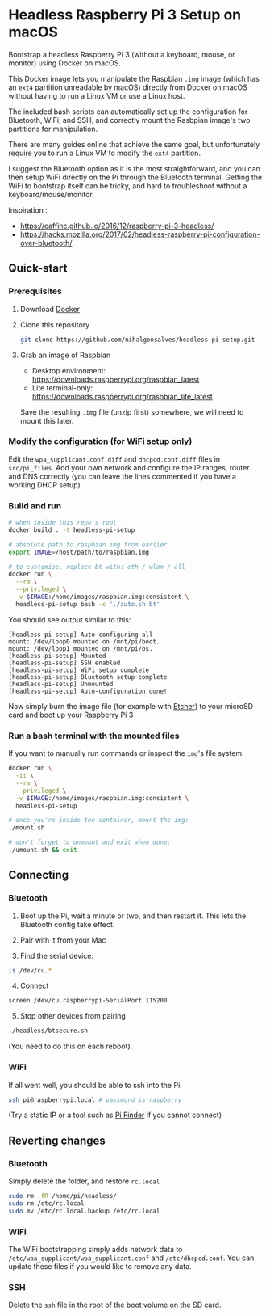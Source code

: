 # Headless Raspberry Pi 3 Setup on macOS

Bootstrap a headless Raspberry Pi 3 (without a keyboard, mouse, or monitor) using Docker on macOS.

This Docker image lets you manipulate the Raspbian `.img` image (which has an `ext4` partition unreadable by macOS) directly from Docker on macOS without having to run a Linux VM or use a Linux host.

The included bash scripts can automatically set up the configuration for Bluetooth, WiFi, and SSH, and correctly mount the Rasbpian image's two partitions for manipulation.

There are many guides online that achieve the same goal, but unfortunately require you to run a Linux VM to modify the `ext4` partition.

I suggest the Bluetooth option as it is the most straightforward, and you can then setup WiFi directly on the Pi through the Bluetooth terminal. Getting the WiFi to bootstrap itself can be tricky, and hard to troubleshoot without a keyboard/mouse/monitor.

Inspiration :

- https://caffinc.github.io/2016/12/raspberry-pi-3-headless/
- https://hacks.mozilla.org/2017/02/headless-raspberry-pi-configuration-over-bluetooth/


## Quick-start

### Prerequisites

1. Download [Docker](https://www.docker.com/community-edition#/download)

2. Clone this repository
    
    ```sh
    git clone https://github.com/nihalgonsalves/headless-pi-setup.git
    ```

3. Grab an image of Raspbian
    
    - Desktop environment: https://downloads.raspberrypi.org/raspbian_latest
    - Lite terminal-only: https://downloads.raspberrypi.org/raspbian_lite_latest

    Save the resulting `.img` file (unzip first) somewhere, we will need to mount this later.

### Modify the configuration (for WiFi setup only)

Edit the `wpa_supplicant.conf.diff` and `dhcpcd.conf.diff` files in `src/pi_files`. Add your own network and configure the IP ranges, router and DNS correctly (you can leave the lines commented if you have a working DHCP setup)

### Build and run

```sh
# when inside this repo's root
docker build . -t headless-pi-setup

# absolute path to raspbian img from earlier
export IMAGE=/host/path/to/raspbian.img

# to customise, replace bt with: eth / wlan / all
docker run \
  --rm \
  --privileged \
  -v $IMAGE:/home/images/raspbian.img:consistent \
  headless-pi-setup bash -c './auto.sh bt'
```

You should see output similar to this:

```
[headless-pi-setup] Auto-configuring all
mount: /dev/loop0 mounted on /mnt/pi/boot.
mount: /dev/loop1 mounted on /mnt/pi/os.
[headless-pi-setup] Mounted
[headless-pi-setup] SSH enabled
[headless-pi-setup] WiFi setup complete
[headless-pi-setup] Bluetooth setup complete
[headless-pi-setup] Unmounted
[headless-pi-setup] Auto-configuration done!
```

Now simply burn the image file (for example with [Etcher](https://etcher.io)) to your microSD card and boot up your Raspberry Pi 3

### Run a bash terminal with the mounted files

If you want to manually run commands or inspect the `img`'s file system:

```sh
docker run \
  -it \
  --rm \
  --privileged \
  -v $IMAGE:/home/images/raspbian.img:consistent \
  headless-pi-setup

# once you're inside the container, mount the img:
./mount.sh

# don't forget to unmount and exit when done:
./umount.sh && exit
```

## Connecting

### Bluetooth

1. Boot up the Pi, wait a minute or two, and then restart it. This lets the Bluetooth config take effect.

2. Pair with it from your Mac

3. Find the serial device:

  ```sh
  ls /dev/cu.*
  ```

4. Connect

  ```sh
  screen /dev/cu.raspberrypi-SerialPort 115200
  ```

5. Stop other devices from pairing

  ```sh
  ./headless/btsecure.sh
  ```
  
  (You need to do this on each reboot).


### WiFi

If all went well, you should be able to ssh into the Pi:

```sh
ssh pi@raspberrypi.local # password is raspberry
```

(Try a static IP or a tool such as [Pi Finder](https://github.com/adafruit/Adafruit-Pi-Finder) if you cannot connect)

## Reverting changes

### Bluetooth

Simply delete the folder, and restore `rc.local`

```sh
sudo rm -fR /home/pi/headless/
sudo rm /etc/rc.local
sudo mv /etc/rc.local.backup /etc/rc.local
```

### WiFi

The WiFi bootstrapping simply adds network data to `/etc/wpa_supplicant/wpa_supplicant.conf` and `/etc/dhcpcd.conf`. You can update these files if you would like to remove any data.

### SSH

Delete the `ssh` file in the root of the boot volume on the SD card.
